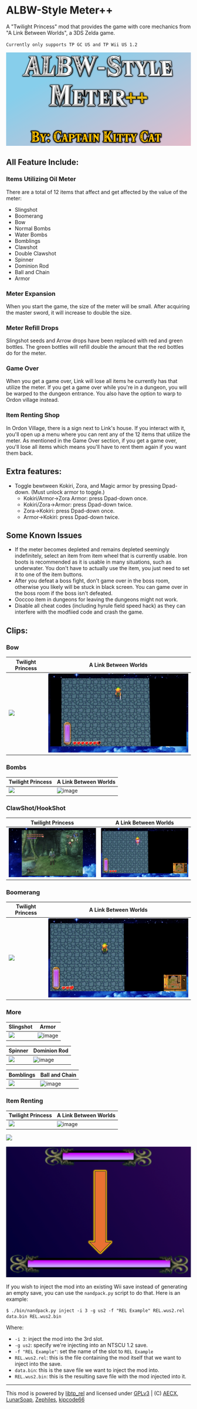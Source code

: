 

# ALBW-Style Meter++
A "Twilight Princess" mod that provides the game with core mechanics from "A Link Between Worlds", a 3DS Zelda game.

`Currently only supports TP GC US and TP Wii US 1.2`

![](https://github.com/Captainkittyca2/ALBW-StyleMeterDeluxe/blob/master/ImagesAndGIFs/ALBW.png)

## All Feature Include:
### Items Utilizing Oil Meter
There are a total of 12 items that affect and get affected by the value of the meter:

* Slingshot
* Boomerang
* Bow
* Normal Bombs
* Water Bombs
* Bomblings
* Clawshot
* Double Clawshot
* Spinner
* Dominion Rod
* Ball and Chain
* Armor

### Meter Expansion
When you start the game, the size of the meter will be small. After acquiring the master sword, it will increase to double the size.

### Meter Refill Drops
Slingshot seeds and Arrow drops have been replaced with red and green bottles. The green bottles will refill double the amount that the red bottles do for the meter.

### Game Over
When you get a game over, Link will lose all items he currently has that utilize the meter. If you get a game over while you're in a dungeon, you will be warped to the dungeon entrance. You also have the option to warp to Ordon village instead.

### Item Renting Shop
In Ordon Village, there is a sign next to Link's house. If you interact with it, you'll open up a menu where you can rent any of the 12 items that utilize the meter. As mentioned in the Game Over
section, if you get a game over, you'll lose all items which means you'll have to rent them again if you want them back.

## Extra features:
* Toggle bewtween Kokiri, Zora, and Magic armor by pressing Dpad-down. (Must unlock armor to toggle.)
   * Kokiri/Armor->Zora Armor: press Dpad-down once.
   * Kokiri/Zora->Armor: press Dpad-down twice.
   * Zora->Kokiri: press Dpad-down once.
   * Armor->Kokiri: press Dpad-down twice.

## Some Known Issues
* If the meter becomes depleted and remains depleted seemingly indefinitely, select an item from item wheel that is currently usable. Iron boots is recommended as it is usable in many situations, such as underwater. You don't have to actually use the item, you just need to set it to one of the item buttons.
* After you defeat a boss fight, don't game over in the boss room, otherwise you likely will be stuck in black screen. You can game over in the boss room if the boss isn't defeated.
* Ooccoo item in dungeons for leaving the dungeons might not work.
* Disable all cheat codes (including hyrule field speed hack) as they can interfere with the modfiied code and crash the game.

## Clips:
### Bow
| Twilight Princess                            | A Link Between Worlds                            |
| ----------------------------------- | ----------------------------------- |
| ![](https://github.com/Captainkittyca2/ALBW-StyleMeterDeluxe/blob/master/ImagesAndGIFs/bowStyle.gif) | ![image](https://github.com/Captainkittyca2/ALBW-StyleMeterDeluxe/blob/master/ImagesAndGIFs/bowALBW.gif) |
### Bombs
| Twilight Princess                            | A Link Between Worlds                            |
| ----------------------------------- | ----------------------------------- |
| ![](https://github.com/Captainkittyca2/ALBW-StyleMeterDeluxe/blob/master/ImagesAndGIFs/bombStyle.gif) | ![image](https://github.com/Captainkittyca2/ALBW-StyleMeterDeluxe/blob/master/ImagesAndGIFs/bombALBW.gif) |
### ClawShot/HookShot
| Twilight Princess                            | A Link Between Worlds                            |
| ----------------------------------- | ----------------------------------- |
| ![](https://github.com/Captainkittyca2/ALBW-StyleMeterDeluxe/blob/master/ImagesAndGIFs/clawStyle.gif) | ![image](https://github.com/Captainkittyca2/ALBW-StyleMeterDeluxe/blob/master/ImagesAndGIFs/hookALBW.gif) |
### Boomerang
| Twilight Princess                            | A Link Between Worlds                            |
| ----------------------------------- | ----------------------------------- |
| ![](https://github.com/Captainkittyca2/ALBW-StyleMeterDeluxe/blob/master/ImagesAndGIFs/boomStyle.gif) | ![image](https://github.com/Captainkittyca2/ALBW-StyleMeterDeluxe/blob/master/ImagesAndGIFs/boomALBW.gif) |
### More
| Slingshot                            | Armor                            |
| ----------------------------------- | ----------------------------------- |
| ![](https://github.com/Captainkittyca2/ALBW-StyleMeterDeluxe/blob/master/ImagesAndGIFs/slingShot.gif) | ![image](https://github.com/Captainkittyca2/ALBW-StyleMeterDeluxe/blob/master/ImagesAndGIFs/Armor.gif) |

| Spinner                            | Dominion Rod                            |
| ----------------------------------- | ----------------------------------- |
| ![](https://github.com/Captainkittyca2/ALBW-StyleMeterDeluxe/blob/master/ImagesAndGIFs/spinner.gif) | ![image](https://github.com/Captainkittyca2/ALBW-StyleMeterDeluxe/blob/master/ImagesAndGIFs/DominionRod.gif) |

| Bomblings                            | Ball and Chain                            |
| ----------------------------------- | ----------------------------------- |
| ![](https://github.com/Captainkittyca2/ALBW-StyleMeterDeluxe/blob/master/ImagesAndGIFs/bombling.gif) | ![image](https://github.com/Captainkittyca2/ALBW-StyleMeterDeluxe/blob/master/ImagesAndGIFs/ball.gif) |
### Item Renting
| Twilight Princess                            | A Link Between Worlds                            |
| ----------------------------------- | ----------------------------------- |
| ![](https://github.com/Captainkittyca2/ALBW-StyleMeterDeluxe/blob/master/ImagesAndGIFs/shopStyle.gif) | ![image](https://github.com/Captainkittyca2/ALBW-StyleMeterDeluxe/blob/master/ImagesAndGIFs/shopALBW.gif) |

![](https://github.com/Captainkittyca2/ALBW-StyleMeterDeluxe/blob/master/ImagesAndGIFs/meterRefillDrops.PNG)

![](https://github.com/Captainkittyca2/ALBW-StyleMeterDeluxe/blob/master/ImagesAndGIFs/expand.PNG)

If you wish to inject the mod into an existing Wii save instead of generating an empty save, you can use the `nandpack.py` script to do that. Here is an example:

```shell
$ ./bin/nandpack.py inject -i 3 -g us2 -f "REL Example" REL.wus2.rel data.bin REL.wus2.bin
```

Where:
- `-i 3`: inject the mod into the 3rd slot.
- `-g us2`: specify we're injecting into an NTSCU 1.2 save.
- `-f "REL Example"`: set the name of the slot to `REL Example`
- `REL.wus2.rel`: this is the file containing the mod itself that we want to inject into the save.
- `data.bin`: this is the save file we want to inject the mod into.
- `REL.wus2.bin`: this is the resulting save file with the mod injected into it.

---
This mod is powered by [libtp_rel](//github.com/zsrtp/libtp_rel) and licensed under [GPLv3](/LICENSE) | (C) [AECX](//github.com/AECX), [LunarSoap](//github.com/lunarsoap5), [Zephiles](//github.com/Zephiles), [kipcode66](//github.com/kipcode66)
